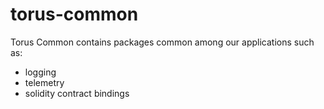 torus-common
===

Torus Common contains packages common among our applications such as:
- logging
- telemetry
- solidity contract bindings
